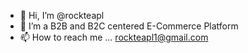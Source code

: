- 👋 Hi, I’m @rockteapl
- 👀 I’m a B2B and B2C centered E-Commerce Platform
- 📫 How to reach me ... rockteapl1@gmail.com

<!---
rockteapl/rockteapl is a ✨ special ✨ repository because its `README.md` (this file) appears on your GitHub profile.
You can click the Preview link to take a look at your changes.
--->
